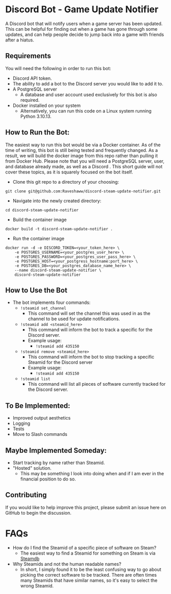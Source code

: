 # Discord Bot - Game Update Notifier
A Discord bot that will notify users when a game server has been updated. This can be helpful for finding out when a game has gone through some updates, and can help people decide to jump back into a game with friends after a hiatus. 
## Requirements
You will need the following in order to run this bot:
- Discord API token.
- The ability to add a bot to the Discord server you would like to add it to.
- A PostgreSQL server
    - A database and user account used exclusively for this bot is also required.
- Docker installed on your system
    - Alternatively, you can run this code on a Linux system running Python 3.10.13. 
## How to Run the Bot:
The easiest way to run this bot would be via a Docker container. As of the time of writing, this bot is still being tested and frequently changed. As a result, we will build the docker image from this repo rather than pulling it from Docker Hub. Please note that you will need a PostgreSQL server, user, and database already made, as well as a Discord . This short guide will not cover these topics, as it is squarely focused on the bot itself.
- Clone this git repo to a directory of your choosing:
```
git clone git@github.com:Raveshaww/discord-steam-update-notifier.git
```
- Navigate into the newly created directory:
```
cd discord-steam-update-notifier
```
- Build the container image
```
docker build -t discord-steam-update-notifier .
```
- Run the container image
``` 
docker run -d -e DISCORD_TOKEN=<your_token_here> \
    -e POSTGRES_USERNAME=<your_postgres_user_here> \
    -e POSTGRES_PASSWORD=<your_postgres_user_pass_here> \
    -e POSTGRES_HOST=<your_postgress_hostname:port_here> \
    -e POSTGRES_DB=<your_postgres_database_name_here> \
    --name discord-steam-update-notifier \
    discord-steam-update-notifier
```
## How to Use the Bot
- The bot implements four commands:
    - `!steamid set_channel`
        - This command will set the channel this was used in as the channel to be used for update notifications.
    - `!steamid add <steamid_here>`
        - This command will inform the bot to track a specific for the Discord server.
        - Example usage:
            - `!steamid add 435150`
    - `!steamid remove <steamid_here>`
        - This command will inform the bot to stop tracking a specific Steamid for the Discord server
        - Example usage:
            - `!steamid add 435150`
    - `!steamid list`
        - This command will list all pieces of software currently tracked for the Discord server.
## To Be Implemented:
- Improved output aesthetics
- Logging
- Tests
- Move to Slash commands
## Maybe Implemented Someday:
- Start tracking by name rather than Steamid.
- "Hosted" solution.
    - This may be something I look into doing when and if I am ever in the financial position to do so.
## Contributing
If you would like to help improve this project, please submit an issue here on GitHub to begin the discussion. 
# FAQs
- How do I find the Steamid of a specific piece of software on Steam?
    - The easiest way to find a Steamid for something on Steam is via [Steamdb](https://steamdb.info/)
- Why Steamids and not the human readable names? 
    - In short, I simply found it to be the least confusing way to go about picking the correct software to be tracked. There are often times many Steamids that have similar names, so it's easy to select the wrong Steamid. 
